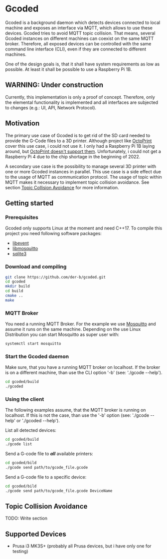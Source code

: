 # Gcoded

Gcoded is a background daemon which detects devices connected to local machine and exposes an interface via MQTT, which allows to use these devices.
Gcoded tries to avoid MQTT topic collision.
That means, several Gcoded instances on different machines can coexist on the same MQTT broker.
Therefore, all exposed devices can be controlled with the same command line interface (CLI), even if they are connected to different machines.

One of the design goals is, that it shall have system requirements as low as possible.
At least it shall be possible to use a Raspberry Pi 1B.

## WARNING: Under construction

Currently, this implementation is only a proof of concept.
Therefore, only the elemental functionality is implemented and all interfaces are subjected to changes (e.g.: UI, API, Network Protocol).

## Motivation

The primary use case of Gcoded is to get rid of the SD card needed to provide the G-Code files to a 3D printer.
Although project like [OctoPrint](https://octoprint.org/) cover this use case, i could not use it.
I only had a Raspberry Pi 1B laying around, but [OctoPrint doesn't support them](https://octoprint.org/download/#octopi).
Unfortunately, i could not get a Raspberry Pi 4 due to the chip shortage in the beginning of 2022.

A secondary use case is the possibility to manage several 3D printer with one or more Gcoded instances in parallel.
This use case is a side effect due to the usage of MQTT as communication protocol.
The usage of topic within MQTT makes it necessary to implement topic collision avoidance.
See section [Topic Collision Avoidance](#topic-collision-avoidance) for more information.

## Getting started

### Prerequisites

Gcoded only supports Linux at the moment and need C++17.
To compile this project you need following software packages:
- [libevent](https://libevent.org/)
- [libmosquitto](https://mosquitto.org/)
- [sqlite3](https://sqlite.org/)

### Download and compiling

``` bash
git clone https://github.com/der-b/gcoded.git
cd gcoded
mkdir build
cd build
cmake ..
make
```

### MQTT Broker

You need a running MQTT Broker. For the example we use [Mosquitto](https://mosquitto.org/) and assume it runs on the same
machine. Depending on the use Linux Distribution you can start Mosquitto as super user with:

``` bash
systemctl start mosquitto
```

### Start the Gcoded daemon

Make sure, that you have a running MQTT broker on localhost.
If the broker is on a different machine, than use the CLI option '-b' (see: './gcode --help').

``` bash
cd gcoded/build
./gcoded
```

### Using the client

The following examples assume, that the MQTT broker is running on localhost.
If this is not the case, than use the '-b' option (see: './gcode --help' or './gcoded --help').

List all detected devices:

``` bash
cd gcoded/build
./gcode list
```

Send a G-code file to **_all_** available printers:

``` bash
cd gcoded/bild
./gcode send path/to/gcode_file.gcode
```

Send a G-code file to a specific device:

``` bash
cd gcoded/bild
./gcode send path/to/gcode_file.gcode DeviceName
```

## Topic Collision Avoidance

TODO: Write section

## Supported Devices

- Prusa i3 MK3S+ (probably all Prusa devices, but i have only one for testing)

